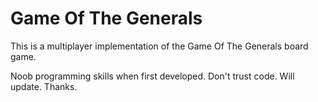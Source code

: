 Game Of The Generals
====================

This is a multiplayer implementation of the Game Of The Generals board game.

Noob programming skills when first developed. Don't trust code. Will update. Thanks.
